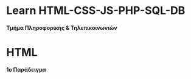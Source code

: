 <html>
<body>
<h1> Learn HTML-CSS-JS-PHP-SQL-DB</h1>
  
<h4> Τμήμα Πληροφορικής & Τηλεπικοινωνιών </h4>

<h1> HTML </h1>
<h4> 1ο Παράδειγμα </h4>
</body>
</html>
